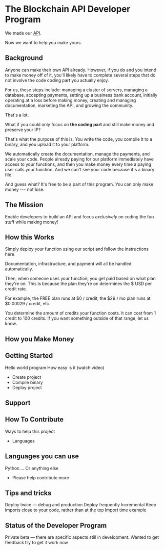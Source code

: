 # The Blockchain API Developer Program

We made our <a href="https://docs.blockchainapi.com" target="_blank">API</a>.

Now we want to help you make yours.

## Background

Anyone can make their own API already. However, if you do and you intend to make money off of it, 
you'll likely have to complete several steps that do not involve the code coding part you actually enjoy. 

For us, these steps include: managing a cluster of servers, managing a database, accepting payments, 
setting up a business bank account, initially operating at a loss before making money, 
creating and managing documentation, marketing the API, and growing the community.

That's a lot.

What if you could only focus on **the coding part** and still make money and preserve your IP?

That's what the purpose of this is. You write the code, you compile it to a binary, and you upload it to your platform.

We automatically create the documentation, manage the payments, and scale your code. People already paying for our platform
 immediately have access to your functions, and then you make money every time a paying user calls your function. 
And we can't see your code because it's a binary file.

And guess what? It's free to be a part of this program. You can only make money --- not lose.

## The Mission

Enable developers to build an API and focus *exclusively* on coding the fun stuff while making money!

## How this Works

Simply deploy your function using our script and follow the instructions here.

Documentation, infrastructure, and payment will all be handled automatically.

Then, when someone uses your function, you get paid based on what plan they're on. This is because the plan they're on
determines the $ USD per credit rate. 

For example, the FREE plan runs at $0 / credit, the $29 / mo plan runs at $0.00029 / credit, etc.

You determine the amount of credits your function costs. It can cost from 1 credit to 100 credits. If you want something 
outside of that range, let us know.

## How you Make Money

## Getting Started

Hello world program
How easy is it (watch video)
- Create project
- Compile binary
- Deploy project

## Support

## How To Contribute

Ways to help this project
- Languages

## Languages you can use
Python…. Or anything else
- Please help contribute more

## Tips and tricks

Deploy twice — debug and production 
Deploy frequently 
Incremental 
Keep imports close to your code, rather than at the top 
Import time example

## Status of the Developer Program

Private beta — there are specific aspects still in development. Wanted to get feedback try to get it work now
